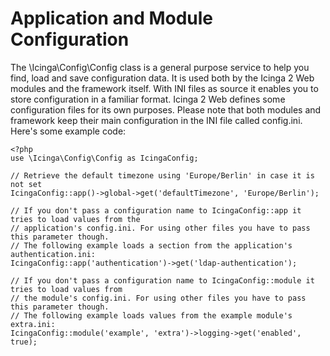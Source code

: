 # Application and Module Configuration

The \Icinga\Config\Config class is a general purpose service to help you find, load and save
configuration data. It is used both by the Icinga 2 Web modules and the framework itself. With
INI files as source it enables you to store configuration in a familiar format. Icinga 2 Web
defines some configuration files for its own purposes. Please note that both modules and framework
keep their main configuration in the INI file called config.ini. Here's some example code:

    <?php
    use \Icinga\Config\Config as IcingaConfig;

    // Retrieve the default timezone using 'Europe/Berlin' in case it is not set
    IcingaConfig::app()->global->get('defaultTimezone', 'Europe/Berlin');

    // If you don't pass a configuration name to IcingaConfig::app it tries to load values from the
    // application's config.ini. For using other files you have to pass this parameter though.
    // The following example loads a section from the application's authentication.ini:
    IcingaConfig::app('authentication')->get('ldap-authentication');

    // If you don't pass a configuration name to IcingaConfig::module it tries to load values from
    // the module's config.ini. For using other files you have to pass this parameter though.
    // The following example loads values from the example module's extra.ini:
    IcingaConfig::module('example', 'extra')->logging->get('enabled', true);

